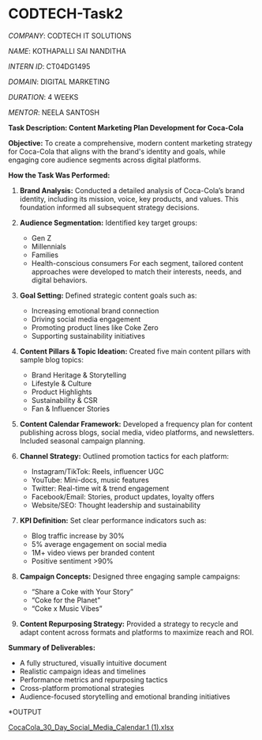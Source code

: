 # CODTECH-Task2

*COMPANY*: CODTECH IT SOLUTIONS

*NAME*: KOTHAPALLI SAI NANDITHA

*INTERN ID*: CT04DG1495

*DOMAIN*: DIGITAL MARKETING

*DURATION*: 4 WEEKS

*MENTOR*: NEELA SANTOSH

 **Task Description: Content Marketing Plan Development for Coca-Cola**

**Objective:**
To create a comprehensive, modern content marketing strategy for Coca-Cola that aligns with the brand's identity and goals, while engaging core audience segments across digital platforms.

 **How the Task Was Performed:**

1. **Brand Analysis:**
   Conducted a detailed analysis of Coca-Cola’s brand identity, including its mission, voice, key products, and values. This foundation informed all subsequent strategy decisions.

2. **Audience Segmentation:**
   Identified key target groups:

   * Gen Z
   * Millennials
   * Families
   * Health-conscious consumers
     For each segment, tailored content approaches were developed to match their interests, needs, and digital behaviors.

3. **Goal Setting:**
   Defined strategic content goals such as:

   * Increasing emotional brand connection
   * Driving social media engagement
   * Promoting product lines like Coke Zero
   * Supporting sustainability initiatives

4. **Content Pillars & Topic Ideation:**
   Created five main content pillars with sample blog topics:

   * Brand Heritage & Storytelling
   * Lifestyle & Culture
   * Product Highlights
   * Sustainability & CSR
   * Fan & Influencer Stories

5. **Content Calendar Framework:**
   Developed a frequency plan for content publishing across blogs, social media, video platforms, and newsletters. Included seasonal campaign planning.

6. **Channel Strategy:**
   Outlined promotion tactics for each platform:

   * Instagram/TikTok: Reels, influencer UGC
   * YouTube: Mini-docs, music features
   * Twitter: Real-time wit & trend engagement
   * Facebook/Email: Stories, product updates, loyalty offers
   * Website/SEO: Thought leadership and sustainability

7. **KPI Definition:**
   Set clear performance indicators such as:

   * Blog traffic increase by 30%
   * 5% average engagement on social media
   * 1M+ video views per branded content
   * Positive sentiment >90%

8. **Campaign Concepts:**
   Designed three engaging sample campaigns:

   * “Share a Coke with Your Story”
   * “Coke for the Planet”
   * “Coke x Music Vibes”

9. **Content Repurposing Strategy:**
   Provided a strategy to recycle and adapt content across formats and platforms to maximize reach and ROI.

 **Summary of Deliverables:**

* A fully structured, visually intuitive document
* Realistic campaign ideas and timelines
* Performance metrics and repurposing tactics
* Cross-platform promotional strategies
* Audience-focused storytelling and emotional branding initiatives

*OUTPUT

[CocaCola_30_Day_Social_Media_Calendar.1 (1).xlsx](https://github.com/user-attachments/files/20861471/CocaCola_30_Day_Social_Media_Calendar.1.1.xlsx)
